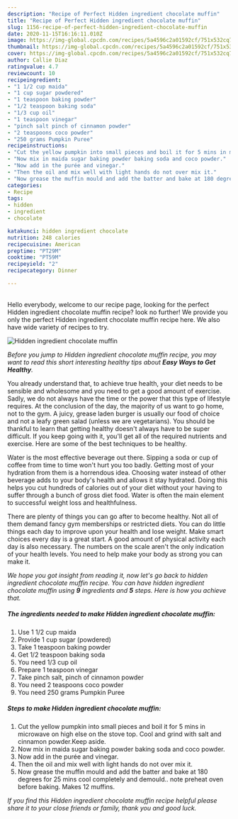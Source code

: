 ```yaml
---
description: "Recipe of Perfect Hidden ingredient chocolate muffin"
title: "Recipe of Perfect Hidden ingredient chocolate muffin"
slug: 1156-recipe-of-perfect-hidden-ingredient-chocolate-muffin
date: 2020-11-15T16:16:11.010Z
image: https://img-global.cpcdn.com/recipes/5a4596c2a01592cf/751x532cq70/hidden-ingredient-chocolate-muffin-recipe-main-photo.jpg
thumbnail: https://img-global.cpcdn.com/recipes/5a4596c2a01592cf/751x532cq70/hidden-ingredient-chocolate-muffin-recipe-main-photo.jpg
cover: https://img-global.cpcdn.com/recipes/5a4596c2a01592cf/751x532cq70/hidden-ingredient-chocolate-muffin-recipe-main-photo.jpg
author: Callie Diaz
ratingvalue: 4.7
reviewcount: 10
recipeingredient:
- "1 1/2 cup maida"
- "1 cup sugar powdered"
- "1 teaspoon baking powder"
- "1/2 teaspoon baking soda"
- "1/3 cup oil"
- "1 teaspoon vinegar"
- "pinch salt pinch of cinnamon powder"
- "2 teaspoons coco powder"
- "250 grams Pumpkin Puree"
recipeinstructions:
- "Cut the yellow pumpkin into small pieces and boil it for 5 mins in microwave on high else on the stove top. Cool and grind with salt and cinnamon powder.Keep aside."
- "Now mix in maida sugar baking powder baking soda and coco powder."
- "Now add in the purée and vinegar."
- "Then the oil and mix well with light hands do not over mix it."
- "Now grease the muffin mould and add the batter and bake at 180 degrees for 25 mins cool completely and demould.. note preheat oven before baking. Makes 12 muffins."
categories:
- Recipe
tags:
- hidden
- ingredient
- chocolate

katakunci: hidden ingredient chocolate 
nutrition: 248 calories
recipecuisine: American
preptime: "PT29M"
cooktime: "PT59M"
recipeyield: "2"
recipecategory: Dinner

---
```

<br>
Hello everybody, welcome to our recipe page, looking for the perfect Hidden ingredient chocolate muffin recipe? look no further! We provide you only the perfect Hidden ingredient chocolate muffin recipe here. We also have wide variety of recipes to try.
<br>


![Hidden ingredient chocolate muffin](https://img-global.cpcdn.com/recipes/5a4596c2a01592cf/751x532cq70/hidden-ingredient-chocolate-muffin-recipe-main-photo.jpg)

<i>Before you jump to Hidden ingredient chocolate muffin recipe, you may want to read this short interesting healthy tips about <strong>Easy Ways to Get Healthy</strong>.</i>

You already understand that, to achieve true health, your diet needs to be sensible and wholesome and you need to get a good amount of exercise. Sadly, we do not always have the time or the power that this type of lifestyle requires. At the conclusion of the day, the majority of us want to go home, not to the gym. A juicy, grease laden burger is usually our food of choice and not a leafy green salad (unless we are vegetarians). You should be thankful to learn that getting healthy doesn't always have to be super difficult. If you keep going with it, you'll get all of the required nutrients and exercise. Here are some of the best techniques to be healthy.

Water is the most effective beverage out there. Sipping a soda or cup of coffee from time to time won't hurt you too badly. Getting most of your hydration from them is a horrendous idea. Choosing water instead of other beverage adds to your body's health and allows it stay hydrated. Doing this helps you cut hundreds of calories out of your diet without your having to suffer through a bunch of gross diet food. Water is often the main element to successful weight loss and healthfulness.

There are plenty of things you can go after to become healthy. Not all of them demand fancy gym memberships or restricted diets. You can do little things each day to improve upon your health and lose weight. Make smart choices every day is a great start. A good amount of physical activity each day is also necessary. The numbers on the scale aren't the only indication of your health levels. You need to help make your body as strong you can make it. 


<i>We hope you got insight from reading it, now let's go back to hidden ingredient chocolate muffin recipe. You can have hidden ingredient chocolate muffin using <strong>9</strong> ingredients and <strong>5</strong> steps. Here is how you achieve that.
</i>

##### The ingredients needed to make Hidden ingredient chocolate muffin:

1. Use 1 1/2 cup maida
1. Provide 1 cup sugar (powdered)
1. Take 1 teaspoon baking powder
1. Get 1/2 teaspoon baking soda
1. You need 1/3 cup oil
1. Prepare 1 teaspoon vinegar
1. Take pinch salt, pinch of cinnamon powder
1. You need 2 teaspoons coco powder
1. You need 250 grams Pumpkin Puree


##### Steps to make Hidden ingredient chocolate muffin:

1. Cut the yellow pumpkin into small pieces and boil it for 5 mins in microwave on high else on the stove top. Cool and grind with salt and cinnamon powder.Keep aside.
1. Now mix in maida sugar baking powder baking soda and coco powder.
1. Now add in the purée and vinegar.
1. Then the oil and mix well with light hands do not over mix it.
1. Now grease the muffin mould and add the batter and bake at 180 degrees for 25 mins cool completely and demould.. note preheat oven before baking. Makes 12 muffins.


<i>If you find this Hidden ingredient chocolate muffin recipe helpful please share it to your close friends or family, thank you and good luck.</i>
